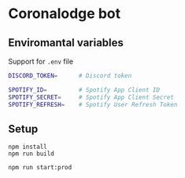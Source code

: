 # Coronalodge bot

## Enviromantal variables

Support for `.env` file

```bash
DISCORD_TOKEN=      # Discord token

SPOTIFY_ID=         # Spotify App Client ID
SPOTIFY_SECRET=     # Spotify App Client Secret
SPOTIFY_REFRESH=    # Spotify User Refresh Token
```

## Setup

```
npm install
npm run build

npm run start:prod
```
